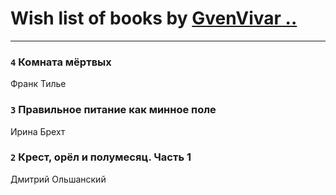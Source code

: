 # Wish list of books by [GvenVivar ..](https://www.facebook.com/app_scoped_user_id/158266434925901/)
---

### `4` Комната мёртвых
Франк Тилье

### `3` Правильное питание как минное поле
Ирина Брехт

### `2` Крест, орёл и полумесяц. Часть 1
Дмитрий Ольшанский


